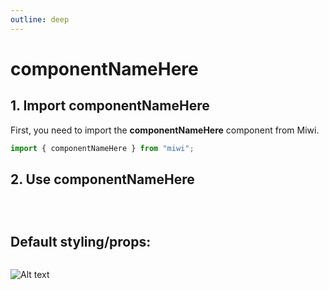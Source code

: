```yaml
---
outline: deep
---
```


# componentNameHere

<!-- Component description -->

## 1. Import componentNameHere

First, you need to import the **componentNameHere** component from Miwi.

```ts
import { componentNameHere } from "miwi";
```

## 2. Use componentNameHere

<!-- Example with code  -->

```ts

```

<!-- Other example with code -->

```ts

```

<!-- Example notes -->

<!-- Extra example with code -->

```ts

```

## Default styling/props:

```ts

```

![Alt text](../component-pictures/pictureName.webp "title")